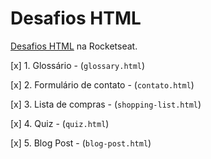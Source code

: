 # Desafios HTML

[Desafios HTML](https://app.rocketseat.com.br/discover/challenges/html-challenge) na Rocketseat.

[x] 1. Glossário - (`glossary.html`)

[x] 2. Formulário de contato - (`contato.html`)

[x] 3. Lista de compras - (`shopping-list.html`)

[x] 4. Quiz - (`quiz.html`)

[x] 5. Blog Post - (`blog-post.html`)